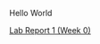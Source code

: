 Hello World

[Lab Report 1 (Week 0)](https://ben-nguyen-bnb.github.io/cse15l-lab-reports/lab-report-1-week-0.html)
